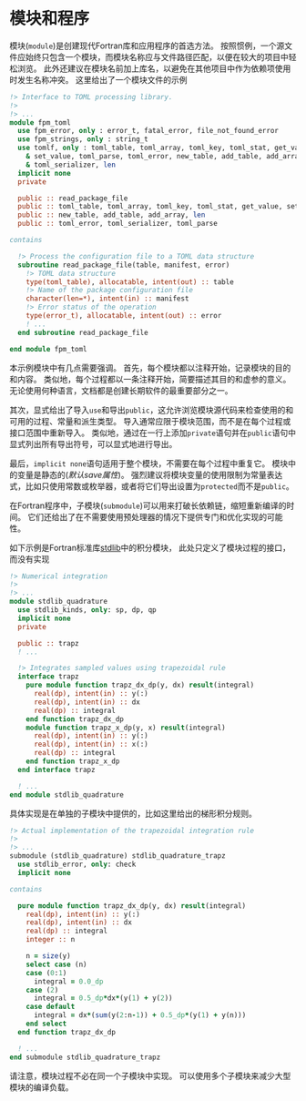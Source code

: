 # 模块和程序
模块(`module`)是创建现代Fortran库和应用程序的首选方法。
按照惯例，一个源文件应始终只包含一个模块，而模块名称应与文件路径匹配，以便在较大的项目中轻松浏览。
此外还建议在模块名前加上库名，以避免在其他项目中作为依赖项使用时发生名称冲突。
这里给出了一个模块文件的示例

``` fortran
!> Interface to TOML processing library.
!>
!> ...
module fpm_toml
  use fpm_error, only : error_t, fatal_error, file_not_found_error
  use fpm_strings, only : string_t
  use tomlf, only : toml_table, toml_array, toml_key, toml_stat, get_value, &
    & set_value, toml_parse, toml_error, new_table, add_table, add_array, &
    & toml_serializer, len
  implicit none
  private

  public :: read_package_file
  public :: toml_table, toml_array, toml_key, toml_stat, get_value, set_value
  public :: new_table, add_table, add_array, len
  public :: toml_error, toml_serializer, toml_parse

contains

  !> Process the configuration file to a TOML data structure
  subroutine read_package_file(table, manifest, error)
    !> TOML data structure
    type(toml_table), allocatable, intent(out) :: table
    !> Name of the package configuration file
    character(len=*), intent(in) :: manifest
    !> Error status of the operation
    type(error_t), allocatable, intent(out) :: error
    ! ...
  end subroutine read_package_file

end module fpm_toml
```
本示例模块中有几点需要强调。
首先，每个模块都以注释开始，记录模块的目的和内容。
类似地，每个过程都以一条注释开始，简要描述其目的和虚参的意义。
无论使用何种语言，文档都是创建长期软件的最重要部分之一。

其次，显式给出了导入`use`和导出`public`，这允许浏览模块源代码来检查使用的和可用的过程、常量和派生类型。
导入通常应限于模块范围，而不是在每个过程或接口范围中重新导入。
类似地，通过在一行上添加`private`语句并在`public`语句中显式列出所有导出符号，可以显式地进行导出。

最后，`implicit none`语句适用于整个模块，不需要在每个过程中重复它。
模块中的变量是静态的(*默认save属性*)。
强烈建议将模块变量的使用限制为常量表达式，比如只使用常数或枚举器，或者将它们导出设置为`protected`而不是`public`。

在Fortran程序中，子模块(`submodule`)可以用来打破长依赖链，缩短重新编译的时间。
它们还给出了在不需要使用预处理器的情况下提供专门和优化实现的可能性。

如下示例是Fortran标准库[stdlib](https://github.com/fortran-lang/stdlib)中的积分模块，
此处只定义了模块过程的接口，而没有实现

```fortran
!> Numerical integration
!>
!> ...
module stdlib_quadrature
  use stdlib_kinds, only: sp, dp, qp
  implicit none
  private

  public :: trapz
  ! ...

  !> Integrates sampled values using trapezoidal rule
  interface trapz
    pure module function trapz_dx_dp(y, dx) result(integral)
      real(dp), intent(in) :: y(:)
      real(dp), intent(in) :: dx
      real(dp) :: integral
    end function trapz_dx_dp
    module function trapz_x_dp(y, x) result(integral)
      real(dp), intent(in) :: y(:)
      real(dp), intent(in) :: x(:)
      real(dp) :: integral
    end function trapz_x_dp
  end interface trapz

  ! ...
end module stdlib_quadrature
```
具体实现是在单独的子模块中提供的，比如这里给出的梯形积分规则。


```fortran
!> Actual implementation of the trapezoidal integration rule
!>
!> ...
submodule (stdlib_quadrature) stdlib_quadrature_trapz
  use stdlib_error, only: check
  implicit none

contains

  pure module function trapz_dx_dp(y, dx) result(integral)
    real(dp), intent(in) :: y(:)
    real(dp), intent(in) :: dx
    real(dp) :: integral
    integer :: n

    n = size(y)
    select case (n)
    case (0:1)
      integral = 0.0_dp
    case (2)
      integral = 0.5_dp*dx*(y(1) + y(2))
    case default
      integral = dx*(sum(y(2:n-1)) + 0.5_dp*(y(1) + y(n)))
    end select
  end function trapz_dx_dp

  ! ...
end submodule stdlib_quadrature_trapz
```
请注意，模块过程不必在同一个子模块中实现。
可以使用多个子模块来减少大型模块的编译负载。
